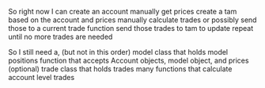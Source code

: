 So right now I can
    create an account
    manually get prices
    create a tam based on the account and prices
    manually calculate trades or possibly send those to a current trade function
    send those trades to tam to update
    repeat until no more trades are needed

So I still need a, (but not in this order)
    model class that holds model positions
    function that accepts Account objects, model object, and prices (optional)
    trade class that holds trades
    many functions that calculate account level trades